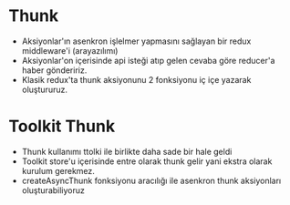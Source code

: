 # Thunk

- Aksiyonlar'ın asenkron işlelmer yapmasını sağlayan bir redux middleware'i (arayazılımı)
- Aksiyonlar'on içerisinde api isteği atıp gelen cevaba göre reducer'a haber göndeririz.
- Klasik redux'ta thunk aksiyonunu 2 fonksiyonu iç içe yazarak oluştururuz.

# Toolkit Thunk

- Thunk kullanımı ttolki ile birlikte daha sade bir hale geldi
- Toolkit store'u içerisinde entre olarak thunk gelir yani ekstra olarak kurulum gerekmez.
- createAsyncThunk fonksiyonu aracılığı ile asenkron thunk aksiyonları oluşturabiliyoruz
